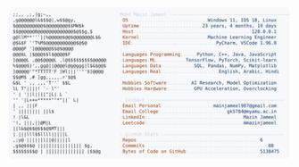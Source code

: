 <picture>
  <source srcset="https://raw.githubusercontent.com/mmazinjameel/mmazinjameel/main/dark_mode.svg?v=1742789549" media="(prefers-color-scheme: dark)">
  <img src="https://raw.githubusercontent.com/mmazinjameel/mmazinjameel/main/light_mode.svg?v=1742789549">
</picture>
